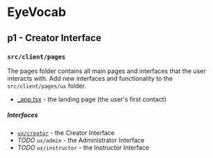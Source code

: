 # EyeVocab
## p1 - Creator Interface
### `src/client/pages`

The pages folder contains all main pages and interfaces that the user interacts with. Add new interfaces and functionality to the `src/client/pages/ux` folder. 

* [_app.tsx](./_app.tsx) - the landing page (the user's first contact)

##### Interfaces

* [`ux/creator`](./ux/creator/readme.md) - the Creator Interface
* _TODO_ `ux/admin` - the Administrator Interface
* _TODO_ `ux/instructor` - the Instructor Interface
